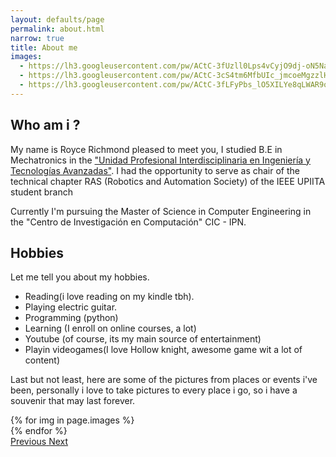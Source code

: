 ```yaml
---
layout: defaults/page
permalink: about.html
narrow: true
title: About me
images:
  - https://lh3.googleusercontent.com/pw/ACtC-3fUzll0Lps4vCyjO9dj-oN5NaqzxjMBTHkdksb33rvzSmGZlOgRaSOyUgxliDJCt9zznw7IixllIe8PJrJGUfe-TawGQ9Lea_PHGdmATif2MGvibpcSoHwUAnndqN6vSodDz3OtN6jFhaUKEsM2SHwuyw=w524-h654-no?authuser=0
  - https://lh3.googleusercontent.com/pw/ACtC-3cS4tm6MfbUIc_jmcoeMgzzlHNEDDSXDhFNY1r_-UrQGenMqyRiXL9LO_o0gSNlI3iwPWhieeEO0A2XJmaryZt21-dk5ygEejt9H6e6fh4n5Gu7nBgFZP1RQO9bESrJFtZET9F-4dJi3ZMrEHmL4aeySg=s600-no?authuser=0
  - https://lh3.googleusercontent.com/pw/ACtC-3fLFyPbs_lO5XILYe8qLWAR9orPegCHX7e_B42YWE8ZAtrsJ_7Dw9q7C0gMme-3HBojNBXmMk29_S_bLBs52hZyTAf0ozOEBsFmM28x1NZbGkMjKBVyn7RXEdYYApGVBtqKPe-d2uvCc5hvJEH4Kgo54Q=s600-no?authuser=0
---
```


## Who am i ?

My name is Royce Richmond pleased to meet you, I studied B.E in Mechatronics in the ["Unidad Profesional Interdisciplinaria en Ingeniería y Tecnologías Avanzadas"](https://www.upiita.ipn.mx/).
I had the opportunity to serve as chair of the technical chapter RAS (Robotics and Automation Society) of the IEEE UPIITA student branch

Currently I'm pursuing the Master of Science in Computer Engineering in the "Centro de Investigación en Computación" CIC - IPN.

## Hobbies
Let me tell you about my hobbies.
- Reading(i love reading on my kindle tbh).
- Playing electric guitar.
- Programming (python)
- Learning (I enroll on online courses, a lot)
- Youtube (of course, its my main source of entertainment)
- Playin videogames(I love Hollow knight, awesome game wit a lot of content)

Last but not least, here are some of the pictures from places or events i've been, personally i love to take pictures to every place i go, so i have a souvenir that may last forever.

<div id="carouselExampleControls" class="carousel slide mb-4" data-ride="carousel">
    <div class="carousel-inner">
        {% for img in page.images %}
            <div class="carousel-item {% if forloop.first %}active{% endif %}">
                <img src="{{ img }}" class="d-block w-120" alt="">
            </div>
        {% endfor %}
    </div>
    <a class="carousel-control-prev" href="#carouselExampleControls" role="button" data-slide="prev">
        <span class="carousel-control-prev-icon" aria-hidden="false"></span>
        <span class="sr-only">Previous</span>
    </a>
    <a class="carousel-control-next" href="#carouselExampleControls" role="button" data-slide="next">
        <span class="carousel-control-next-icon" aria-hidden="false"></span>
        <span class="sr-only">Next</span>
    </a>
</div>